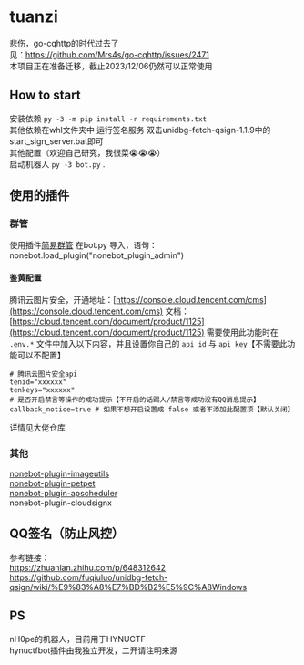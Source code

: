 # tuanzi
悲伤，go-cqhttp的时代过去了  
见：https://github.com/Mrs4s/go-cqhttp/issues/2471  
本项目正在准备迁移，截止2023/12/06仍然可以正常使用  
## How to start
安装依赖 `py -3 -m pip install -r requirements.txt`  
其他依赖在whl文件夹中
运行签名服务 双击unidbg-fetch-qsign-1.1.9中的start_sign_server.bat即可  
其他配置（欢迎自己研究，我很菜😭😭😭）  
启动机器人 `py -3 bot.py` .
## 使用的插件
### 群管
使用插件[简易群管](https://github.com/yzyyz1387/nonebot_plugin_admin)
在bot.py 导入，语句： nonebot.load_plugin("nonebot_plugin_admin")
#### 鉴黄配置
腾讯云图片安全，开通地址：[https://console.cloud.tencent.com/cms](https://console.cloud.tencent.com/cms)
文档：[https://cloud.tencent.com/document/product/1125](https://cloud.tencent.com/document/product/1125)
需要使用此功能时在 `.env.*` 文件中加入以下内容，并且设置你自己的 `api id` 与 `api key`【不需要此功能可以不配置】
```
# 腾讯云图片安全api
tenid="xxxxxx"
tenkeys="xxxxxx"
# 是否开启禁言等操作的成功提示【不开启的话踢人/禁言等成功没有QQ消息提示】
callback_notice=true # 如果不想开启设置成 false 或者不添加此配置项【默认关闭】
```
详情见大佬仓库  
### 其他  
[nonebot-plugin-imageutils](https://github.com/noneplugin/nonebot-plugin-imageutils)  
[nonebot-plugin-petpet](https://github.com/noneplugin/nonebot-plugin-petpet)  
[nonebot-plugin-apscheduler](https://github.com/nonebot/plugin-apscheduler)  
nonebot-plugin-cloudsignx  
## QQ签名（防止风控）
参考链接：  
https://zhuanlan.zhihu.com/p/648312642  
https://github.com/fuqiuluo/unidbg-fetch-qsign/wiki/%E9%83%A8%E7%BD%B2%E5%9C%A8Windows  
## PS
nH0pe的机器人，目前用于HYNUCTF  
hynuctfbot插件由我独立开发，二开请注明来源